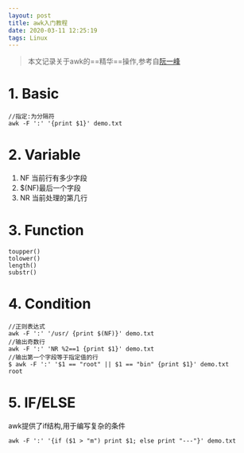 ```yaml
---
layout: post
title: awk入门教程
date: 2020-03-11 12:25:19
tags: Linux
---
```

> 本文记录关于awk的==精华==操作,参考自[阮一峰](www.ruanyifeng.com/blog/2018/11/awk.html)

# 1. Basic
```
//指定:为分隔符
awk -F ':' '{print $1}' demo.txt
```

# 2. Variable
1. NF 当前行有多少字段
2. $(NF)最后一个字段
3. NR 当前处理的第几行

# 3. Function
```
toupper()
tolower()
length()
substr()
```

# 4. Condition
```
//正则表达式
awk -F ':' '/usr/ {print $(NF)}' demo.txt
//输出奇数行
awk -F ':' 'NR %2==1 {print $1}' demo.txt
//输出第一个字段等于指定值的行
$ awk -F ':' '$1 == "root" || $1 == "bin" {print $1}' demo.txt
root
```

# 5. IF/ELSE
awk提供了if结构,用于编写复杂的条件
```
awk -F ':' '{if ($1 > "m") print $1; else print "---"}' demo.txt
```

